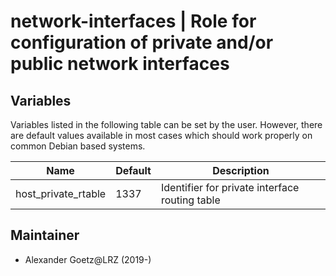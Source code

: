# network-interfaces | Role for configuration of private and/or public network interfaces

## Variables

Variables listed in the following table can be set by the user. However, there are default values available in most
cases which should work properly on common Debian based systems.

| Name                  | Default   | Description                                                                   |
| --------------------- | --------- | ----------------------------------------------------------------------------- |
| host_private_rtable   | 1337      | Identifier for private interface routing table                                |

## Maintainer

- Alexander Goetz@LRZ (2019-)